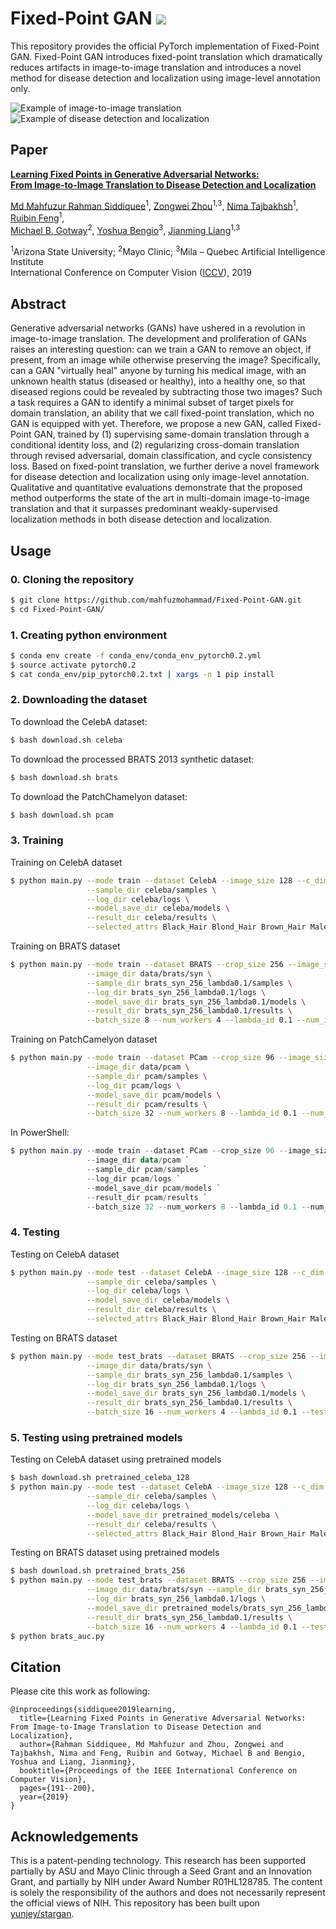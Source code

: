 # Fixed-Point GAN <img src="https://img.shields.io/badge/Patent-Pending-yellow"/>
This repository provides the official PyTorch implementation of Fixed-Point GAN. Fixed-Point GAN introduces fixed-point translation which dramatically reduces artifacts in image-to-image translation and introduces a novel method for disease detection and localization using image-level annotation only.

<img src="images/image-to-image_translation_example.png" alt="Example of image-to-image translation"/>
<img src="images/disease_detection_localization_example.png" alt="Example of disease detection and localization"/>

## Paper
[**Learning Fixed Points in Generative Adversarial Networks:<br/>From Image-to-Image Translation to Disease Detection and Localization**](https://arxiv.org/abs/1908.06965)

[Md Mahfuzur Rahman Siddiquee](https://github.com/mahfuzmohammad)<sup>1</sup>, [Zongwei Zhou](https://github.com/MrGiovanni)<sup>1,3</sup>, [Nima Tajbakhsh](https://www.linkedin.com/in/nima-tajbakhsh-b5454376/)<sup>1</sup>, [Ruibin Feng](https://chs.asu.edu/ruibin-feng)<sup>1</sup>,<br/>
[Michael B. Gotway](https://www.mayoclinic.org/biographies/gotway-michael-b-m-d/bio-20055566)<sup>2</sup>, [Yoshua Bengio](https://mila.quebec/en/yoshua-bengio/)<sup>3</sup>, [Jianming Liang](https://chs.asu.edu/jianming-liang)<sup>1,3</sup><br/>

<sup>1</sup>Arizona State University; <sup>2</sup>Mayo Clinic; <sup>3</sup>Mila – Quebec Artificial Intelligence Institute<br/>
International Conference on Computer Vision ([ICCV](http://iccv2019.thecvf.com)), 2019

## Abstract
Generative adversarial networks (GANs) have ushered in a revolution in image-to-image translation. The development and proliferation of GANs raises an interesting question: can we train a GAN to remove an object, if present, from an image while otherwise preserving the image? Specifically, can a GAN "virtually heal" anyone by turning his medical image, with an unknown health status (diseased or healthy), into a healthy one, so that diseased regions could be revealed by subtracting those two images? Such a task requires a GAN to identify a minimal subset of target pixels for domain translation, an ability that we call fixed-point translation, which no GAN is equipped with yet. Therefore, we propose a new GAN, called Fixed-Point GAN, trained by (1) supervising same-domain translation through a conditional identity loss, and (2) regularizing cross-domain translation through revised adversarial, domain classification, and cycle consistency loss. Based on fixed-point translation, we further derive a novel framework for disease detection and localization using only image-level annotation. Qualitative and quantitative evaluations demonstrate that the proposed method outperforms the state of the art in multi-domain image-to-image translation and that it surpasses predominant weakly-supervised localization methods in both disease detection and localization.

## Usage

### 0. Cloning the repository

```bash
$ git clone https://github.com/mahfuzmohammad/Fixed-Point-GAN.git
$ cd Fixed-Point-GAN/
```

### 1. Creating python environment

```bash
$ conda env create -f conda_env/conda_env_pytorch0.2.yml
$ source activate pytorch0.2
$ cat conda_env/pip_pytorch0.2.txt | xargs -n 1 pip install
```

### 2. Downloading the dataset

To download the CelebA dataset:

```bash
$ bash download.sh celeba
```

To download the processed BRATS 2013 synthetic dataset:

```bash
$ bash download.sh brats
```

To download the PatchChamelyon dataset:

```bash
$ bash download.sh pcam
```

### 3. Training

Training on CelebA dataset

```bash
$ python main.py --mode train --dataset CelebA --image_size 128 --c_dim 5 \
                 --sample_dir celeba/samples \
                 --log_dir celeba/logs \
                 --model_save_dir celeba/models \
                 --result_dir celeba/results \
                 --selected_attrs Black_Hair Blond_Hair Brown_Hair Male Young --lambda_id 10
```

Training on BRATS dataset

```bash
$ python main.py --mode train --dataset BRATS --crop_size 256 --image_size 256 --c_dim 1 \
                 --image_dir data/brats/syn \
                 --sample_dir brats_syn_256_lambda0.1/samples \
                 --log_dir brats_syn_256_lambda0.1/logs \
                 --model_save_dir brats_syn_256_lambda0.1/models \
                 --result_dir brats_syn_256_lambda0.1/results \
                 --batch_size 8 --num_workers 4 --lambda_id 0.1 --num_iters 10000
```

Training on PatchCamelyon dataset

```bash
$ python main.py --mode train --dataset PCam --crop_size 96 --image_size 96 --c_dim 1 \
                 --image_dir data/pcam \
                 --sample_dir pcam/samples \
                 --log_dir pcam/logs \
                 --model_save_dir pcam/models \
                 --result_dir pcam/results \
                 --batch_size 32 --num_workers 8 --lambda_id 0.1 --num_iters 10000
```

In PowerShell:
```powershell
$ python main.py --mode train --dataset PCam --crop_size 96 --image_size 96 --c_dim 1 `
                 --image_dir data/pcam `
                 --sample_dir pcam/samples `
                 --log_dir pcam/logs `
                 --model_save_dir pcam/models `
                 --result_dir pcam/results `
                 --batch_size 32 --num_workers 8 --lambda_id 0.1 --num_iters 10000
```

### 4. Testing

Testing on CelebA dataset

```bash
$ python main.py --mode test --dataset CelebA --image_size 128 --c_dim 5 \
                 --sample_dir celeba/samples \
                 --log_dir celeba/logs \
                 --model_save_dir celeba/models \
                 --result_dir celeba/results \
                 --selected_attrs Black_Hair Blond_Hair Brown_Hair Male Young --lambda_id 10
```

Testing on BRATS dataset

```bash
$ python main.py --mode test_brats --dataset BRATS --crop_size 256 --image_size 256 --c_dim 1 \
                 --image_dir data/brats/syn \
                 --sample_dir brats_syn_256_lambda0.1/samples \
                 --log_dir brats_syn_256_lambda0.1/logs \
                 --model_save_dir brats_syn_256_lambda0.1/models \
                 --result_dir brats_syn_256_lambda0.1/results \
                 --batch_size 16 --num_workers 4 --lambda_id 0.1 --test_iters 300000
```

### 5. Testing using pretrained models

Testing on CelebA dataset using pretrained models

```bash
$ bash download.sh pretrained_celeba_128
$ python main.py --mode test --dataset CelebA --image_size 128 --c_dim 5 \
                 --sample_dir celeba/samples \
                 --log_dir celeba/logs \
                 --model_save_dir pretrained_models/celeba \
                 --result_dir celeba/results \
                 --selected_attrs Black_Hair Blond_Hair Brown_Hair Male Young --lambda_id 10
```

Testing on BRATS dataset using pretrained models

```bash
$ bash download.sh pretrained_brats_256
$ python main.py --mode test_brats --dataset BRATS --crop_size 256 --image_size 256 --c_dim 1 \
                 --image_dir data/brats/syn --sample_dir brats_syn_256_lambda0.1/samples \
                 --log_dir brats_syn_256_lambda0.1/logs \
                 --model_save_dir pretrained_models/brats_syn_256_lambda0.1 \
                 --result_dir brats_syn_256_lambda0.1/results \
                 --batch_size 16 --num_workers 4 --lambda_id 0.1 --test_iters 300000
$ python brats_auc.py
```

## Citation

Please cite this work as following:

```
@inproceedings{siddiquee2019learning,
  title={Learning Fixed Points in Generative Adversarial Networks: From Image-to-Image Translation to Disease Detection and Localization},
  author={Rahman Siddiquee, Md Mahfuzur and Zhou, Zongwei and Tajbakhsh, Nima and Feng, Ruibin and Gotway, Michael B and Bengio, Yoshua and Liang, Jianming},
  booktitle={Proceedings of the IEEE International Conference on Computer Vision},
  pages={191--200},
  year={2019}
}
```

## Acknowledgements

This is a patent-pending technology. This research has been supported partially by ASU and Mayo Clinic through a Seed Grant and an Innovation Grant, and partially by NIH under Award Number R01HL128785. The content is solely the responsibility of the authors and does not necessarily represent the official views of NIH. This repository has been built upon [yunjey/stargan](https://github.com/yunjey/stargan).
